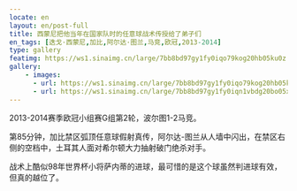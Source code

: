 ```yaml
---
locate: en
layout: en/post-full
title: 西蒙尼把他当年在国家队时的任意球战术传授给了弟子们
en_tags: [迭戈·西蒙尼,加比,阿尔达·图兰,马竞,欧冠,2013-2014]
type: gallery
featimg: https://ws1.sinaimg.cn/large/7bb8bd97gy1fy0iqo79kog20hb05ku0z.gif
gallery:
    - images:
      - url: https://ws1.sinaimg.cn/large/7bb8bd97gy1fy0iqo79kog20hb05ku0z.gif
      - url: https://ws1.sinaimg.cn/large/7bb8bd97gy1fy0iqn1vbdg20bo05xu0z.gif
---
```


2013-2014赛季欧冠小组赛G组第2轮，波尔图1-2马竞。

第85分钟，加比禁区弧顶任意球假射真传，阿尔达-图兰从人墙中闪出，在禁区右侧的空档中，土耳其人面对希尔顿大力抽射破门绝杀对手。

战术上酷似98年世界杯小将萨内蒂的进球，最可惜的是这个球虽然判进球有效，但真的越位了。